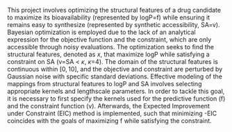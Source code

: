 This project involves optimizing the structural features of a drug candidate to maximize its bioavailability (represented by logP=f) while ensuring it remains easy to synthesize (represented by synthetic accessibility, SA=v). Bayesian optimization is employed due to the lack of an analytical expression for the objective function and the constraint, which are only accessible through noisy evaluations. The optimization seeks to find the structural features, denoted as $x$, that maximize logP while satisfying a constraint on SA (v=SA < $\kappa$, $\kappa$=4). The domain of the structural features is continuous within $[0, 10]$, and the objective and constraint are perturbed by Gaussian noise with specific standard deviations. Effective modeling of the mappings from structural features to logP and SA involves selecting appropriate kernels and lengthscale parameters. In order to tackle this goal, it is necessary to first specify the kernels used for the predictive function (f) and the constraint function (v). Afterwards, the Expected Improvement under Constraint (EIC) method is implemented, such that minimizing -EIC coincides with the goals of maximizing f while satisfying the constraint. 
